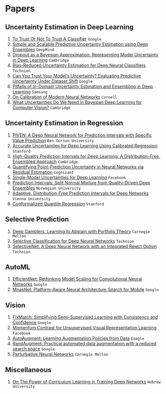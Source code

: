 # Papers

## Uncertainty Estimation in Deep Learning
1. [To Trust Or Not To Trust A Classifier](https://arxiv.org/abs/1805.11783) `Google`
2. [Simple and Scalable Predictive Uncertainty Estimation using Deep Ensembles](https://arxiv.org/abs/1612.01474) `DeepMind`
3. [Dropout as a Bayesian Approximation: Representing Model Uncertainty in Deep Learning](https://arxiv.org/abs/1506.02142) `Cambridge`
4. [Bias-Reduced Uncertainty Estimation for Deep Neural Classifiers](https://openreview.net/forum?id=SJfb5jCqKm) `Technion`
5. [Can You Trust Your Model’s Uncertainty? Evaluating Predictive Uncertainty Under Dataset Shift](https://arxiv.org/abs/1906.02530) `Google`
6. [Pitfalls of In-Domain Uncertainty Estimation and Ensembling in Deep Learning](https://arxiv.org/abs/2002.06470) `Samsung`
7. [On Calibration of Modern Neural Networks](https://arxiv.org/abs/1706.04599) `Cornell`
8. [What Uncertainties Do We Need in Bayesian Deep Learning for Computer Vision?](https://arxiv.org/abs/1703.04977) `Cambridge`

## Uncertainty Estimation in Regression
1. [PIVEN: A Deep Neural Network for Prediction Intervals with Specific Value Prediction](https://arxiv.org/abs/2006.05139) `Ben-Gurion University`
2. [Accurate Uncertainties for Deep Learning Using Calibrated Regression](https://arxiv.org/abs/1807.00263)  `Stanford`
3. [High-Quality Prediction Intervals for Deep Learning: A Distribution-Free, Ensembled Approach](https://arxiv.org/abs/1802.07167) `Cambridge`
4. [Quantifying Point-Prediction Uncertainty in Neural Networks via Residual Estimation](https://arxiv.org/abs/1906.00588) `Cognizant`
5. [Single-Model Uncertainties for Deep Learning](https://arxiv.org/abs/1811.00908) `Facebook`
6. [Prediction Intervals: Split Normal Mixture from Quality-Driven Deep Ensembles](https://arxiv.org/abs/2007.09670) `Norwegian University`
7. [Adaptive, Distribution-Free Prediction Intervals for Deep Networks](https://arxiv.org/abs/1905.10634) `Vienna University`
8. [Conformalized Quantile Regression](https://arxiv.org/abs/1905.03222) `Stanford`


## Selective Prediction 
1. [Deep Gamblers: Learning to Abstain with Portfolio Theory](https://arxiv.org/abs/1907.00208) `Carnegie Mellon`
2. [Selective Classification for Deep Neural Networks](https://arxiv.org/abs/1705.08500) `Technion`
3. [SelectiveNet: A Deep Neural Network with an Integrated Reject Option](https://arxiv.org/abs/1901.09192) `Technion`

## AutoML
1. [EfficientNet: Rethinking Model Scaling for Convolutional Neural Networks](https://arxiv.org/abs/1905.11946) `Google`
2. [MnasNet: Platform-Aware Neural Architecture Search for Mobile](https://arxiv.org/abs/1807.11626) `Google`

## Vision
1. [FixMatch: Simplifying Semi-Supervised Learning with Consistency and Confidence](https://arxiv.org/abs/2001.07685) `Google`
2. [Momentum Contrast for Unsupervised Visual Representation Learning](https://arxiv.org/abs/1911.05722) `Facebook`
3. [AutoAugment: Learning Augmentation Policies from Data](https://arxiv.org/abs/1805.09501) `Google`
4. [RandAugment: Practical automated data augmentation with a reduced search space](https://arxiv.org/abs/1909.13719) `Google`
5. [Perturbative Neural Networks](https://arxiv.org/abs/1806.01817) `Carnegie Mellon`

## Miscellaneous
1. [On The Power of Curriculum Learning in Training Deep Networks](https://arxiv.org/abs/1904.03626) `Hebrew University`

